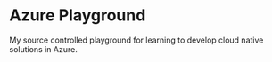 # Azure Playground
My source controlled playground for learning to develop cloud native solutions in Azure.
